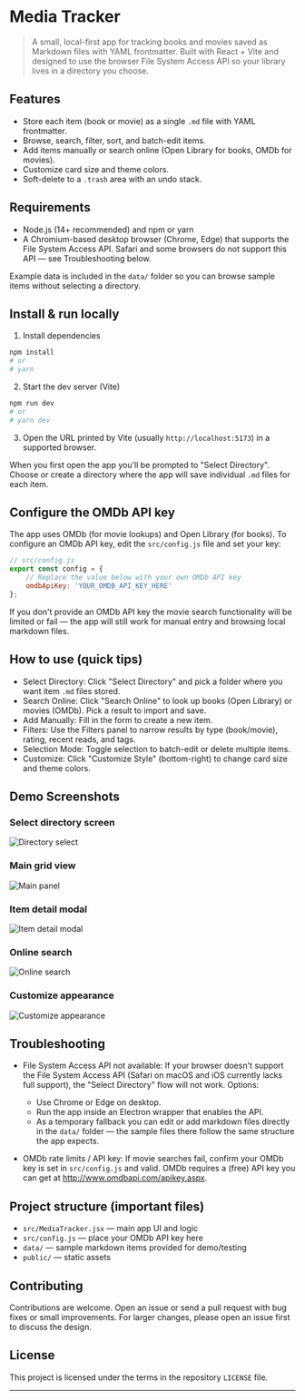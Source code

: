 # Media Tracker

>A small, local-first app for tracking books and movies saved as Markdown files with YAML frontmatter. Built with React + Vite and designed to use the browser File System Access API so your library lives in a directory you choose.

## Features

- Store each item (book or movie) as a single `.md` file with YAML frontmatter.
- Browse, search, filter, sort, and batch-edit items.
- Add items manually or search online (Open Library for books, OMDb for movies).
- Customize card size and theme colors.
- Soft-delete to a `.trash` area with an undo stack.

## Requirements

- Node.js (14+ recommended) and npm or yarn
- A Chromium-based desktop browser (Chrome, Edge) that supports the File System Access API. Safari and some browsers do not support this API — see Troubleshooting below.

Example data is included in the `data/` folder so you can browse sample items without selecting a directory.

## Install & run locally

1. Install dependencies

```bash
npm install
# or
# yarn
```

2. Start the dev server (Vite)

```bash
npm run dev
# or
# yarn dev
```

3. Open the URL printed by Vite (usually `http://localhost:5173`) in a supported browser.

When you first open the app you'll be prompted to "Select Directory". Choose or create a directory where the app will save individual `.md` files for each item.

## Configure the OMDb API key

The app uses OMDb (for movie lookups) and Open Library (for books). To configure an OMDb API key, edit the `src/config.js` file and set your key:

```js
// src/config.js
export const config = {
	// Replace the value below with your own OMDb API key
	omdbApiKey: 'YOUR_OMDB_API_KEY_HERE'
};
```

If you don't provide an OMDb API key the movie search functionality will be limited or fail — the app will still work for manual entry and browsing local markdown files.

## How to use (quick tips)

- Select Directory: Click "Select Directory" and pick a folder where you want item `.md` files stored.
- Search Online: Click "Search Online" to look up books (Open Library) or movies (OMDb). Pick a result to import and save.
- Add Manually: Fill in the form to create a new item.
- Filters: Use the Filters panel to narrow results by type (book/movie), rating, recent reads, and tags.
- Selection Mode: Toggle selection to batch-edit or delete multiple items.
- Customize: Click "Customize Style" (bottom-right) to change card size and theme colors.

## Demo Screenshots

### Select directory screen

![Directory select](public/screenshots/directory-select.jpg)

### Main grid view

![Main panel](public/screenshots/main-panel.jpg)

### Item detail modal

![Item detail modal](public/screenshots/item-detail.jpg)

### Online search

![Online search](public/screenshots/online-search.jpg)

### Customize appearance

![Customize appearance](public/screenshots/custom-colors.jpg)

## Troubleshooting

- File System Access API not available: If your browser doesn't support the File System Access API (Safari on macOS and iOS currently lacks full support), the "Select Directory" flow will not work. Options:
	- Use Chrome or Edge on desktop.
	- Run the app inside an Electron wrapper that enables the API.
	- As a temporary fallback you can edit or add markdown files directly in the `data/` folder — the sample files there follow the same structure the app expects.

- OMDb rate limits / API key: If movie searches fail, confirm your OMDb key is set in `src/config.js` and valid. OMDb requires a (free) API key you can get at http://www.omdbapi.com/apikey.aspx.

## Project structure (important files)

- `src/MediaTracker.jsx` — main app UI and logic
- `src/config.js` — place your OMDb API key here
- `data/` — sample markdown items provided for demo/testing
- `public/` — static assets

## Contributing

Contributions are welcome. Open an issue or send a pull request with bug fixes or small improvements. For larger changes, please open an issue first to discuss the design.

## License

This project is licensed under the terms in the repository `LICENSE` file.

---